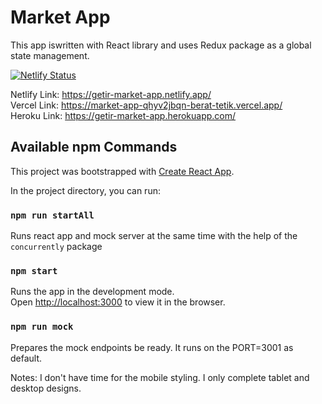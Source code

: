 # Market App

This app iswritten with React library and uses Redux package as a global state management.

[![Netlify Status](https://api.netlify.com/api/v1/badges/314efc17-9ad2-41c5-9f06-ef9886ffaacf/deploy-status)](https://app.netlify.com/sites/getir-market-app/deploys)

Netlify Link: https://getir-market-app.netlify.app/ \
Vercel Link: https://market-app-qhyv2jbqn-berat-tetik.vercel.app/ \
Heroku Link: https://getir-market-app.herokuapp.com/ 

## Available npm Commands

This project was bootstrapped with [Create React App](https://github.com/facebook/create-react-app).

In the project directory, you can run:


### `npm run startAll`

Runs react app and mock server at the same time with the help of the `concurrently` package 

### `npm start`

Runs the app in the development mode.\
Open [http://localhost:3000](http://localhost:3000) to view it in the browser.

### `npm run mock`

Prepares the mock endpoints be ready. It runs on the PORT=3001 as default.


Notes: I don't have time for the mobile styling. I only complete tablet and desktop designs.
